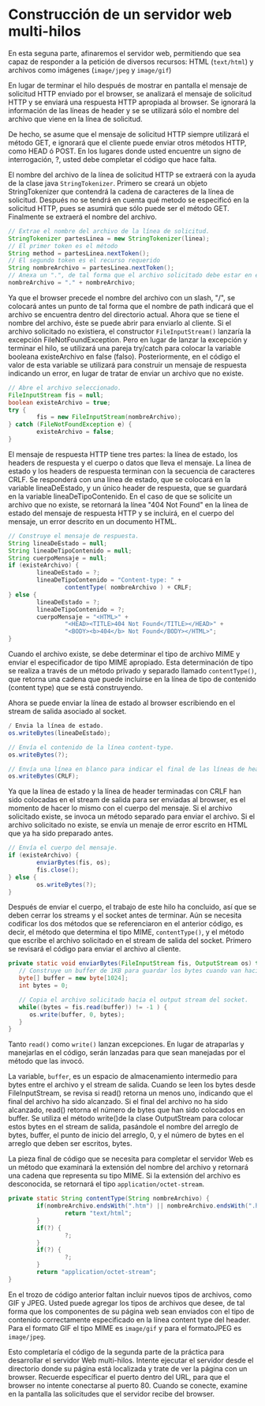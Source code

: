 # Construcción de un servidor web multi-hilos

En esta seguna parte, afinaremos el servidor web, permitiendo que sea capaz de responder a la petición de diversos recursos: HTML (`text/html`) y archivos como imágenes (`image/jpeg` y `image/gif`)

En lugar de terminar el hilo después de mostrar en pantalla el mensaje de solicitud HTTP enviado por el browser, se analizará el mensaje de solicitud HTTP y se enviará una respuesta HTTP apropiada al browser. Se ignorará la información de las líneas de header y se se utilizará sólo el nombre del archivo que viene en la línea de solicitud. 

De hecho, se asume que el mensaje de solicitud HTTP siempre utilizará el método GET, e ignorará que el cliente puede enviar otros métodos HTTP, como HEAD ó POST. En los lugares donde usted encuentre un signo de interrogación, ?, usted debe completar el código que hace falta.


El nombre del archivo de la línea de solicitud HTTP se extraerá con la ayuda de la clase java `StringTokenizer`. Primero se creará un objeto StringTokenizer que contendrá la cadena de caracteres de la línea de solicitud. Después no se tendrá en cuenta qué metodo se especificó en la solicitud HTTP, pues se asumirá que sólo puede ser el método GET. Finalmente se extraerá el nombre del archivo.

```java
// Extrae el nombre del archivo de la línea de solicitud.
StringTokenizer partesLinea = new StringTokenizer(linea);
// El primer token es el método
String method = partesLinea.nextToken();
// El segundo token es el recurso requerido
String nombreArchivo = partesLinea.nextToken();
// Anexa un ".", de tal forma que el archivo solicitado debe estar en el directorio actual.
nombreArchivo = "." + nombreArchivo;
```

Ya que el browser precede el nombre del archivo con un slash, "/", se colocará antes un punto de tal forma que el nombre de path indicará que el archivo se encuentra dentro del directorio actual.
Ahora que se tiene el nombre del archivo, éste se puede abrir para enviarlo al cliente. Si el archivo solicitado no existiera, el constructor `FileInputStream()` lanzaría la excepción FileNotFoundException. Pero en lugar de lanzar la excepción y terminar el hilo, se utilizará una pareja try/catch para colocar la variable booleana existeArchivo en false (falso). Posteriormente, en el código el valor de esta variable se utilizará para construir un mensaje de respuesta indicando un error, en lugar de tratar de enviar un archivo que no existe.

```java
// Abre el archivo seleccionado.
FileInputStream fis = null;
boolean existeArchivo = true;
try {
        fis = new FileInputStream(nombreArchivo);
} catch (FileNotFoundException e) {
        existeArchivo = false;
}
```

El mensaje de respuesta HTTP tiene tres partes: la línea de estado, los headers de respuesta y el cuerpo o datos que lleva el mensaje. La línea de estado y los headers de respuesta terminan con la secuencia de caracteres CRLF. Se responderá con una línea de estado, que se colocará en la variable lineaDeEstado, y un único header de respuesta, que se guardará en la variable lineaDeTipoContenido. En el caso de que se solicite un archivo que no existe, se retornará la línea "404 Not Found" en la línea de estado del mensaje de respuesta HTTP y se incluirá, en el cuerpo del mensaje, un error descrito en un documento HTML.

```java
// Construye el mensaje de respuesta.
String lineaDeEstado = null;
String lineaDeTipoContenido = null;
String cuerpoMensaje = null;
if (existeArchivo) {
        lineaDeEstado = ?;
        lineaDeTipoContenido = "Content-type: " + 
                contentType( nombreArchivo ) + CRLF;
} else {
        lineaDeEstado = ?;
        lineaDeTipoContenido = ?;
        cuerpoMensaje = "<HTML>" + 
                "<HEAD><TITLE>404 Not Found</TITLE></HEAD>" +
                "<BODY><b>404</b> Not Found</BODY></HTML>";
}
```

Cuando el archivo existe, se debe determinar el tipo de archivo MIME y enviar el especificador de tipo MIME apropiado. Esta determinación de tipo se realiza a través de un método privado y separado llamado `contentType()`, que retorna una cadena que puede incluirse en la línea de tipo de contenido (content type) que se está construyendo.

Ahora se puede enviar la línea de estado al browser escribiendo en el stream de salida asociado al socket.

```java
/ Envia la línea de estado.
os.writeBytes(lineaDeEstado);

// Envía el contenido de la línea content-type.
os.writeBytes(?);

// Envía una línea en blanco para indicar el final de las líneas de header.
os.writeBytes(CRLF);
```

Ya que la línea de estado y la línea de header terminadas con CRLF han sido colocadas en el stream de salida para ser enviadas al browser, es el momento de hacer lo mismo con el cuerpo del mensaje. Si el archivo solicitado existe, se invoca un método separado para enviar el archivo. Si el archivo solicitado no existe, se envía un menaje de error escrito en HTML que ya ha sido preparado antes.

```java
// Envía el cuerpo del mensaje.
if (existeArchivo) {
        enviarBytes(fis, os);
        fis.close();
} else {
        os.writeBytes(?);
}
```

Después de enviar el cuerpo, el trabajo de este hilo ha concluido, así que se deben cerrar los streams y el socket antes de terminar.
Aún se necesita codificar los dos métodos que se referenciaron en el anterior código, es decir, el método que determina el tipo MIME, `contentType()`, y el método que escribe el archivo solicitado en el stream de salida del socket. Primero se revisará el código para enviar el archivo al cliente.

```java
private static void enviarBytes(FileInputStream fis, OutputStream os) throws Exception {
   // Construye un buffer de 1KB para guardar los bytes cuando van hacia el socket.
   byte[] buffer = new byte[1024];
   int bytes = 0;

   // Copia el archivo solicitado hacia el output stream del socket.
   while((bytes = fis.read(buffer)) != -1 ) {
      os.write(buffer, 0, bytes);
   }
}
```

Tanto `read()` como `write()` lanzan excepciones. En lugar de atraparlas y manejarlas en el código, serán lanzadas para que sean manejadas por el método que las invocó.

La variable, `buffer`, es un espacio de almacenamiento intermedio para bytes entre el archivo y el stream de salida. Cuando se leen los bytes desde  FileInputStream, se revisa si read() retorna un menos uno, indicando que el final del archivo ha sido alcanzado. Si el final del archivo no ha sido alcanzado, read() retorna el número de bytes que han sido colocados en buffer. Se utiliza el método write()de la clase OutputStream para colocar estos bytes en el  stream de salida, pasándole el nombre del arreglo de bytes, buffer, el punto de inicio del arreglo, 0, y el número de bytes en el arreglo que deben ser escritos, bytes.

La pieza final de código que se necesita para completar el servidor Web es un método que examinará la extensión del nombre del archivo y retornará una cadena que representa su tipo MIME. Si la extensión del archivo es desconocida, se retornará el tipo `application/octet-stream`.

```java
private static String contentType(String nombreArchivo) {
        if(nombreArchivo.endsWith(".htm") || nombreArchivo.endsWith(".html")) {
                return "text/html";
        }
        if(?) {
                ?;
        }
        if(?) {
                ?;
        }
        return "application/octet-stream";
}
```

En el trozo de código anterior faltan incluir nuevos tipos de archivos, como GIF y JPEG. Usted puede agregar los tipos de archivos que desee, de tal forma que los componentes de su página web sean enviados con el tipo de contenido correctamente especificado en la línea content type del header. Para el formato GIF el tipo MIME es `image/gif` y para el formatoJPEG es `image/jpeg`.

Esto completaría el código de la segunda parte de la práctica para desarrollar el servidor Web multi-hilos. Intente ejecutar el servidor desde el directorio donde su página está localizada y trate de ver la página con un browser. Recuerde específicar el puerto dentro del URL, para que el browser no intente conectarse al puerto 80. Cuando se conecte, examine en la pantalla las solicitudes que el servidor recibe del browser.
